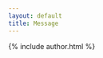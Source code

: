 ```yaml
---
layout: default
title: Message
---
```


<div class="posts">
	<div class="post">
	  {% include author.html %}
	  <div class="content">
         <p class="ctitle"></p>
         <div class="ctext"></div>
	  </div>
	</div>
</div>

<script>
	let u = new URL(document.URL);
	let title = u.searchParams.get('t');
	let content = u.searchParams.get('c');
	document.getElementsByClassName('ctitle').innerHTML = title;
	document.getElementsByClassName('ctext').innerHTML = content;

</script>